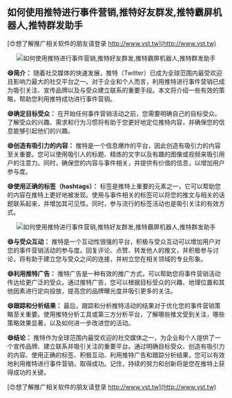 ## **如何使用推特进行事件营销,推特好友群发,推特霸屏机器人,推特群发助手**

[😍想了解推广相关软件的朋友请登录 http://www.vst.tw](http://www.vst.tw)

 <center><img src="https://vst.tw/MP4/tuiguang/png/1.png" alt="如何使用推特进行事件营销,推特好友群发,推特霸屏机器人,推特群发助手"></center>

**😄简介：**
随着社交媒体的快速发展，推特（Twitter）已成为全球范围内最受欢迎且影响力最大的社交平台之一。对于企业和个人而言，利用推特进行事件营销已成为吸引关注、宣传品牌以及与受众建立联系的重要手段。本文将介绍一些有效的策略，帮助您利用推特成功进行事件营销。

**😄确定目标受众：**
在开始任何事件营销活动之前，您需要明确自己的目标受众。了解受众的兴趣、需求和行为习惯将有助于您更好地定位推特内容，并确保您的信息能够引起他们的兴趣。

**😄创造有吸引力的内容：**
推特是一个信息爆炸的平台，因此创造有吸引力的内容至关重要。您可以使用吸引人的标题、精炼的文字以及有趣的图像或视频来吸引用户的注意力。同时，确保您的内容与事件相关，并提供有价值的信息，以增加用户参与度。

**😄使用正确的标签（hashtags）：**
标签是推特上重要的元素之一，它可以帮助您的内容在推特上更好地被发现。使用与事件相关的标签可以将您的推文与相关的话题联系起来，并增加其可见性。同时，参与流行的标签活动也是吸引关注的有效方式。

 <center><img src="https://vst.tw/MP4/tuiguang/png/7.png" alt="如何使用推特进行事件营销,推特好友群发,推特霸屏机器人,推特群发助手"></center>

**😄与受众互动：**
推特是一个互动性很强的平台，积极与受众互动可以增加用户对您的事件营销活动的参与度。回复评论、点赞、转发他人的推文，并积极参与讨论，将有助于建立您与受众之间的连接，并树立您在相关领域的专业形象。

**😄利用推特广告：**
推特广告是一种有效的推广方式，可以帮助您将事件营销活动传达给更广泛的受众。通过推特广告，您可以根据目标受众的兴趣、地理位置和其他因素进行定向投放，提高您的品牌曝光度并吸引更多的关注。

**😄跟踪和分析结果：**
最后，跟踪和分析推特活动的结果对于优化您的事件营销策略至关重要。使用推特分析工具或第三方分析平台，了解哪些推文受到关注，哪些策略效果显著，以及如何进一步改进您的活动。

**😄结论：**
推特作为全球范围内最受欢迎的社交媒体之一，为企业和个人提供了一个宣传品牌、建立联系并吸引关注的重要平台。通过明确目标受众、创造有吸引力的内容、使用正确的标签、积极互动、利用推特广告和跟踪分析结果，您可以有效地利用推特进行事件营销，取得成功。记住，持续的努力和创新将是您在推特上获得成功的关键。

[😍想了解推广相关软件的朋友请登录 http://www.vst.tw](http://www.vst.tw)




